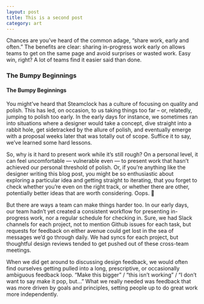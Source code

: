 ```yaml
---
layout: post
title: This is a second post
category: art
---
```


Chances are you’ve heard of the common adage, “share work, early and often.” The benefits are clear: sharing in-progress work early on allows teams to get on the same page and avoid surprises or wasted work. Easy win, right? A lot of teams find it easier said than done.

<h3>The Bumpy Beginnings</h3>
<h4>The Bumpy Beginnings</h4>

You might’ve heard that Steamclock has a culture of focusing on quality and polish. This has led, on occasion, to us taking things too far – or, relatedly, jumping to polish too early. In the early days for instance, we sometimes ran into situations where a designer would take a concept, dive straight into a rabbit hole, get sidetracked by the allure of polish, and eventually emerge with a proposal weeks later that was totally out of scope. Suffice it to say, we’ve learned some hard lessons.

So, why is it hard to present work while it’s still rough? On a personal level, it can feel uncomfortable — vulnerable even — to present work that hasn’t achieved our personal threshold of polish. Or, if you’re anything like the designer writing this blog post, you might be so enthusiastic about exploring a particular idea and getting straight to iterating, that you forget to check whether you’re even on the right track, or whether there are other, potentially better ideas that are worth considering. Oops. 😬

But there are ways a team can make things harder too. In our early days, our team hadn’t yet created a consistent workflow for presenting in-progress work, nor a regular schedule for checking in. Sure, we had Slack channels for each project, not to mention Github issues for each task, but requests for feedback on either avenue could get lost in the sea of messages we’d go through daily. We had syncs for each project, but thoughtful design reviews tended to get pushed out of these cross-team meetings.

When we did get around to discussing design feedback, we would often find ourselves getting pulled into a long, prescriptive, or occasionally ambiguous feedback loop. “Make this bigger” / “this isn’t working” / “I don’t want to say make it pop, but…” What we really needed was feedback that was more driven by goals and principles, setting people up to do great work more independently.